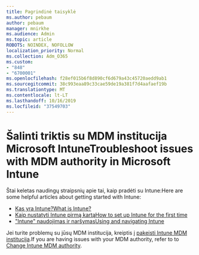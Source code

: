 ```yaml
---
title: Pagrindinė taisyklė
ms.author: pebaum
author: pebaum
manager: mnirkhe
ms.audience: Admin
ms.topic: article
ROBOTS: NOINDEX, NOFOLLOW
localization_priority: Normal
ms.collection: Adm_O365
ms.custom:
- "848"
- "6700001"
ms.openlocfilehash: f28ef015b6f8d890cf6d679a43c45720aedd9ab1
ms.sourcegitcommit: 38c993eaa89c33cae59de19a381f7d4aafaef19b
ms.translationtype: MT
ms.contentlocale: lt-LT
ms.lasthandoff: 10/16/2019
ms.locfileid: "37549703"
---
```

# <a name="troubleshoot-issues-with-mdm-authority-in-microsoft-intune"></a><span data-ttu-id="7699a-102">Šalinti triktis su MDM institucija Microsoft Intune</span><span class="sxs-lookup"><span data-stu-id="7699a-102">Troubleshoot issues with MDM authority in Microsoft Intune</span></span>

<span data-ttu-id="7699a-103">Štai keletas naudingų straipsnių apie tai, kaip pradėti su Intune:</span><span class="sxs-lookup"><span data-stu-id="7699a-103">Here are some helpful articles about getting started with Intune:</span></span>

- [<span data-ttu-id="7699a-104">Kas yra Intune?</span><span class="sxs-lookup"><span data-stu-id="7699a-104">What is Intune?</span></span>](https://docs.microsoft.com/intune/what-is-intune)
- [<span data-ttu-id="7699a-105">Kaip nustatyti Intune pirmą kartą</span><span class="sxs-lookup"><span data-stu-id="7699a-105">How to set up Intune for the first time</span></span>](https://docs.microsoft.com/intune/setup-steps)
- [<span data-ttu-id="7699a-106">"Intune" naudojimas ir naršymas</span><span class="sxs-lookup"><span data-stu-id="7699a-106">Using and navigating Intune</span></span>](https://docs.microsoft.com/intune/tutorial-walkthrough-intune-portal)

<span data-ttu-id="7699a-107">Jei turite problemų su jūsų MDM institucija, kreiptis į [pakeisti Intune MDM institucija](https://docs.microsoft.com/alchemyinsights/change-mdm-authority).</span><span class="sxs-lookup"><span data-stu-id="7699a-107">If you are having issues with your MDM authority, refer to to [Change Intune MDM authority](https://docs.microsoft.com/alchemyinsights/change-mdm-authority).</span></span>